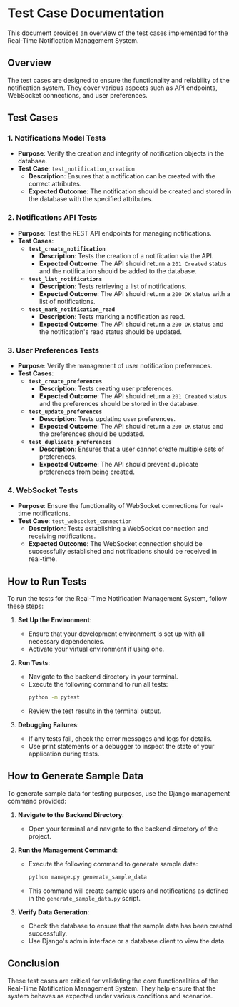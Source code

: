 # Test Case Documentation

This document provides an overview of the test cases implemented for the Real-Time Notification Management System.

## Overview
The test cases are designed to ensure the functionality and reliability of the notification system. They cover various aspects such as API endpoints, WebSocket connections, and user preferences.

## Test Cases

### 1. Notifications Model Tests
- **Purpose**: Verify the creation and integrity of notification objects in the database.
- **Test Case**: `test_notification_creation`
  - **Description**: Ensures that a notification can be created with the correct attributes.
  - **Expected Outcome**: The notification should be created and stored in the database with the specified attributes.

### 2. Notifications API Tests
- **Purpose**: Test the REST API endpoints for managing notifications.
- **Test Cases**:
  - **`test_create_notification`**
    - **Description**: Tests the creation of a notification via the API.
    - **Expected Outcome**: The API should return a `201 Created` status and the notification should be added to the database.
  - **`test_list_notifications`**
    - **Description**: Tests retrieving a list of notifications.
    - **Expected Outcome**: The API should return a `200 OK` status with a list of notifications.
  - **`test_mark_notification_read`**
    - **Description**: Tests marking a notification as read.
    - **Expected Outcome**: The API should return a `200 OK` status and the notification's read status should be updated.

### 3. User Preferences Tests
- **Purpose**: Verify the management of user notification preferences.
- **Test Cases**:
  - **`test_create_preferences`**
    - **Description**: Tests creating user preferences.
    - **Expected Outcome**: The API should return a `201 Created` status and the preferences should be stored in the database.
  - **`test_update_preferences`**
    - **Description**: Tests updating user preferences.
    - **Expected Outcome**: The API should return a `200 OK` status and the preferences should be updated.
  - **`test_duplicate_preferences`**
    - **Description**: Ensures that a user cannot create multiple sets of preferences.
    - **Expected Outcome**: The API should prevent duplicate preferences from being created.

### 4. WebSocket Tests
- **Purpose**: Ensure the functionality of WebSocket connections for real-time notifications.
- **Test Case**: `test_websocket_connection`
  - **Description**: Tests establishing a WebSocket connection and receiving notifications.
  - **Expected Outcome**: The WebSocket connection should be successfully established and notifications should be received in real-time.

## How to Run Tests

To run the tests for the Real-Time Notification Management System, follow these steps:

1. **Set Up the Environment**:
   - Ensure that your development environment is set up with all necessary dependencies.
   - Activate your virtual environment if using one.

2. **Run Tests**:
   - Navigate to the backend directory in your terminal.
   - Execute the following command to run all tests:
     ```bash
     python -m pytest
     ```
   - Review the test results in the terminal output.

3. **Debugging Failures**:
   - If any tests fail, check the error messages and logs for details.
   - Use print statements or a debugger to inspect the state of your application during tests.

## How to Generate Sample Data

To generate sample data for testing purposes, use the Django management command provided:

1. **Navigate to the Backend Directory**:
   - Open your terminal and navigate to the backend directory of the project.

2. **Run the Management Command**:
   - Execute the following command to generate sample data:
     ```bash
     python manage.py generate_sample_data
     ```
   - This command will create sample users and notifications as defined in the `generate_sample_data.py` script.

3. **Verify Data Generation**:
   - Check the database to ensure that the sample data has been created successfully.
   - Use Django's admin interface or a database client to view the data.

## Conclusion
These test cases are critical for validating the core functionalities of the Real-Time Notification Management System. They help ensure that the system behaves as expected under various conditions and scenarios.
